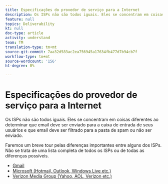 ```yaml
---
title: Especificações do provedor de serviço para a Internet
description: Os ISPs não são todos iguais. Eles se concentram em coisas diferentes ao determinar que email deve ser enviado para a caixa de entrada de seus usuários e que email deve ser filtrado para a pasta de spam ou não ser enviado. Faremos um breve tour pelas diferenças importantes entre alguns dos ISPs. Não se trata de uma lista completa de todos os ISPs ou de todas as diferenças possíveis.
feature: null
topics: Deliverability
kt: null
doc-type: article
activity: understand
team: TM
translation-type: tm+mt
source-git-commit: 7aa32d583ac2ea756945a17634fb477d7b94cb7f
workflow-type: tm+mt
source-wordcount: '156'
ht-degree: 0%

---
```



# Especificações do provedor de serviço para a Internet

Os ISPs não são todos iguais. Eles se concentram em coisas diferentes ao determinar que email deve ser enviado para a caixa de entrada de seus usuários e que email deve ser filtrado para a pasta de spam ou não ser enviado.

Faremos um breve tour pelas diferenças importantes entre alguns dos ISPs. Não se trata de uma lista completa de todos os ISPs ou de todas as diferenças possíveis.

* [Gmail](./gmail.md)
* [Microsoft (Hotmail, Outlook, Windows Live etc.)](./microsoft.md)
* [Verizon Media Group (Yahoo, AOL, Verizon etc.)](./verizon-media-group.md)

